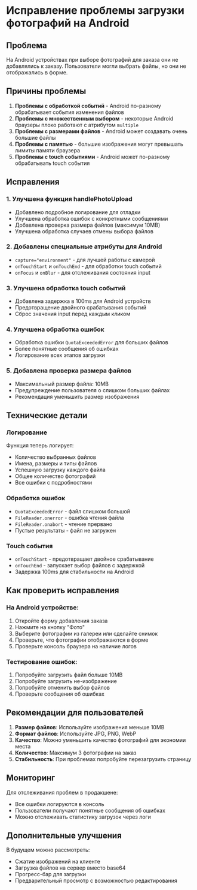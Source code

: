 # Исправление проблемы загрузки фотографий на Android

## Проблема
На Android устройствах при выборе фотографий для заказа они не добавлялись к заказу. Пользователи могли выбрать файлы, но они не отображались в форме.

## Причины проблемы
1. **Проблемы с обработкой событий** - Android по-разному обрабатывает события изменения файлов
2. **Проблемы с множественным выбором** - некоторые Android браузеры плохо работают с атрибутом `multiple`
3. **Проблемы с размерами файлов** - Android может создавать очень большие файлы
4. **Проблемы с памятью** - большие изображения могут превышать лимиты памяти браузера
5. **Проблемы с touch событиями** - Android может по-разному обрабатывать touch события

## Исправления

### 1. Улучшена функция handlePhotoUpload
- Добавлено подробное логирование для отладки
- Улучшена обработка ошибок с конкретными сообщениями
- Добавлена проверка размера файлов (максимум 10MB)
- Улучшена обработка случаев отмены выбора файлов

### 2. Добавлены специальные атрибуты для Android
- `capture="environment"` - для лучшей работы с камерой
- `onTouchStart` и `onTouchEnd` - для обработки touch событий
- `onFocus` и `onBlur` - для отслеживания состояния input

### 3. Улучшена обработка touch событий
- Добавлена задержка в 100ms для Android устройств
- Предотвращение двойного срабатывания событий
- Сброс значения input перед каждым кликом

### 4. Улучшена обработка ошибок
- Обработка ошибки `QuotaExceededError` для больших файлов
- Более понятные сообщения об ошибках
- Логирование всех этапов загрузки

### 5. Добавлена проверка размера файлов
- Максимальный размер файла: 10MB
- Предупреждение пользователя о слишком больших файлах
- Рекомендация уменьшить размер изображения

## Технические детали

### Логирование
Функция теперь логирует:
- Количество выбранных файлов
- Имена, размеры и типы файлов
- Успешную загрузку каждого файла
- Общее количество фотографий
- Все ошибки с подробностями

### Обработка ошибок
- `QuotaExceededError` - файл слишком большой
- `FileReader.onerror` - ошибка чтения файла
- `FileReader.onabort` - чтение прервано
- Пустые результаты - файл не загружен

### Touch события
- `onTouchStart` - предотвращает двойное срабатывание
- `onTouchEnd` - запускает выбор файлов с задержкой
- Задержка 100ms для стабильности на Android

## Как проверить исправления

### На Android устройстве:
1. Откройте форму добавления заказа
2. Нажмите на кнопку "Фото"
3. Выберите фотографии из галереи или сделайте снимок
4. Проверьте, что фотографии отображаются в форме
5. Проверьте консоль браузера на наличие логов

### Тестирование ошибок:
1. Попробуйте загрузить файл больше 10MB
2. Попробуйте загрузить не-изображение
3. Попробуйте отменить выбор файлов
4. Проверьте сообщения об ошибках

## Рекомендации для пользователей

1. **Размер файлов**: Используйте изображения меньше 10MB
2. **Формат файлов**: Используйте JPG, PNG, WebP
3. **Качество**: Можно уменьшить качество фотографий для экономии места
4. **Количество**: Максимум 3 фотографии на заказ
5. **Стабильность**: При проблемах попробуйте перезагрузить страницу

## Мониторинг

Для отслеживания проблем в продакшене:
- Все ошибки логируются в консоль
- Пользователи получают понятные сообщения об ошибках
- Можно отслеживать статистику загрузок через логи

## Дополнительные улучшения

В будущем можно рассмотреть:
- Сжатие изображений на клиенте
- Загрузка файлов на сервер вместо base64
- Прогресс-бар для загрузки
- Предварительный просмотр с возможностью редактирования 